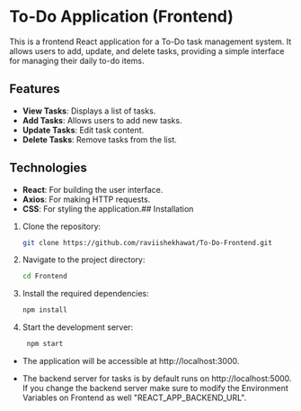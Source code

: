 
# To-Do Application (Frontend)

This is a frontend React application for a To-Do task management system. It allows users to add, update, and delete tasks, providing a simple interface for managing their daily to-do items.

## Features

- **View Tasks**: Displays a list of tasks.
- **Add Tasks**: Allows users to add new tasks.
- **Update Tasks**: Edit task content.
- **Delete Tasks**: Remove tasks from the list.


## Technologies

- **React**: For building the user interface.
- **Axios**: For making HTTP requests.
- **CSS**: For styling the application.## Installation

1. Clone the repository:

   ```bash
   git clone https://github.com/raviishekhawat/To-Do-Frontend.git
   
2. Navigate to the project directory:

   ```bash
   cd Frontend
   
3. Install the required dependencies:

   ```bash
   npm install
4. Start the development server:

   ```bash
    npm start

- The application will be accessible at http://localhost:3000.

- The backend server for tasks is by default runs on http://localhost:5000. If you change the backend server make sure to modify the Environment Variables on Frontend as well "REACT_APP_BACKEND_URL".